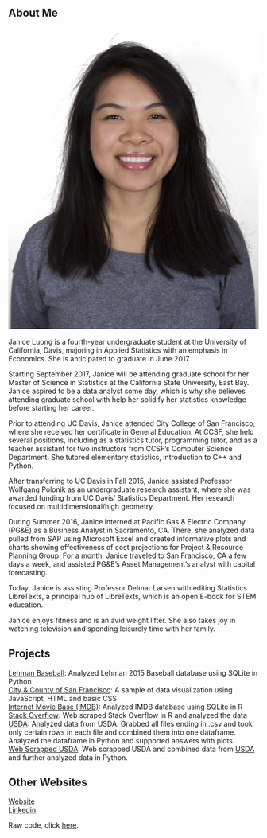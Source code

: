 ## About Me

<img src="/assets/img/janice-photo.jpg" id="picture_me">

Janice Luong is a fourth-year undergraduate student at the University of California, Davis, majoring in Applied Statistics with an emphasis in Economics. She is anticipated to graduate in June 2017.  

Starting September 2017, Janice will be attending graduate school for her Master of Science in Statistics at the California State University, East Bay. Janice aspired to be a data analyst some day, which is why she believes attending graduate school with help her solidify her statistics knowledge before starting her career.

Prior to attending UC Davis, Janice attended City College of San Francisco, where she received her certificate in General Education. At CCSF, she held several positions, including as a statistics tutor, programming tutor, and as a teacher assistant for two instructors from CCSF’s Computer Science Department. She tutored elementary statistics, introduction to C++ and Python.

After transferring to UC Davis in Fall 2015, Janice assisted Professor Wolfgang Polonik as an undergraduate research assistant, where she was awarded funding from UC Davis’ Statistics Department. Her research focused on multidimensional/high geometry. 

During Summer 2016, Janice interned at Pacific Gas & Electric Company (PG&E) as a Business Analyst in Sacramento, CA. There, she analyzed data pulled from SAP using Microsoft Excel and created informative plots and charts showing effectiveness of cost projections for Project & Resource Planning Group. For a month, Janice traveled to San Francisco, CA a few days a week, and assisted PG&E’s Asset Management’s analyst with capital forecasting.

Today, Janice is assisting Professor Delmar Larsen with editing Statistics LibreTexts, a principal hub of LibreTexts, which is an open E-book for STEM education.

Janice enjoys fitness and is an avid weight lifter. She also takes joy in watching television and spending leisurely time with her family. 

## Projects

[Lehman Baseball](https://janluong.github.io/STA-141B-Project/): Analyzed Lehman 2015 Baseball database using SQLite in Python <br>
[City & County of San Francisco](http://janice-luong.com/sftransport/): A sample of data visualization using JavaScript, HTML and basic CSS <br>
[Internet Movie Base (IMDB)](https://github.com/janluong/Statistical-Computing-Assignment-5): Analyzed IMDB database using SQLite in R <br>
[Stack Overflow](https://github.com/janluong/Statistical-Computing-Assignment-6): Web scraped Stack Overflow in R and analyzed the data <br>
[USDA](https://github.com/janluong/STA-141B-Asmt-3-US-Department-of-Agriculture/): Analyzed data from USDA. Grabbed all files ending in .csv and took only certain rows in each file and combined them into one dataframe. Analyzed the dataframe in Python and supported answers with plots. <br>
[Web Scrapped USDA](https://github.com/janluong/STA-141B-Asmt-4-Web-Scraped-USDA): Web scrapped USDA and combined data from [USDA](https://github.com/janluong/STA-141B-Asmt-3-US-Department-of-Agriculture/) and further analyzed data in Python.

## Other Websites

[Website](http://janice-luong.com/) <br>
[Linkedin](http://linkedin.com/in/luongjanice)


Raw code, click [here](https://janluong.github.io/NEW.html).

